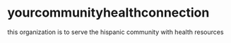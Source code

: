 # yourcommunityhealthconnection

this organization is to serve the hispanic community with health resources
